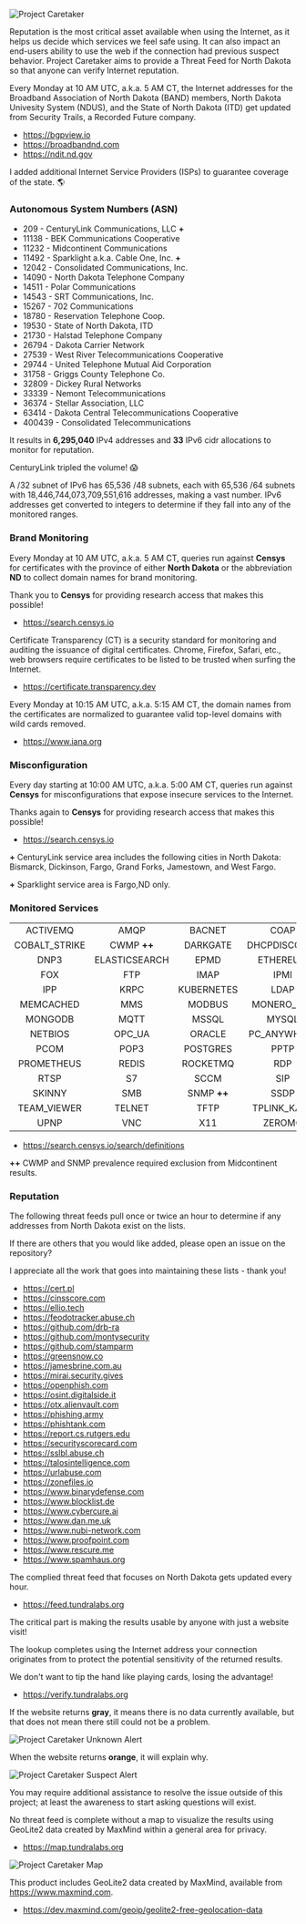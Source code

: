 ![Project Caretaker](images/caretaker.png)

Reputation is the most critical asset available when using the Internet, as it helps us decide which services we feel safe using. It can also impact an end-users ability to use the web if the connection had previous suspect behavior. Project Caretaker aims to provide a Threat Feed for North Dakota so that anyone can verify Internet reputation.

Every Monday at 10 AM UTC, a.k.a. 5 AM CT, the Internet addresses for the Broadband Association of North Dakota (BAND) members, North Dakota Univesity System (NDUS), and the State of North Dakota (ITD) get updated from Security Trails, a Recorded Future company.

- https://bgpview.io
- https://broadbandnd.com
- https://ndit.nd.gov

I added additional Internet Service Providers (ISPs) to guarantee coverage of the state. :earth_americas:

### Autonomous System Numbers (ASN)
- 209 - CenturyLink Communications, LLC **+**
- 11138 - BEK Communications Cooperative
- 11232 - Midcontinent Communications
- 11492 - Sparklight a.k.a. Cable One, Inc. **+**
- 12042 - Consolidated Communications, Inc.
- 14090 - North Dakota Telephone Company
- 14511 - Polar Communications
- 14543 - SRT Communications, Inc.
- 15267 - 702 Communications
- 18780 - Reservation Telephone Coop.
- 19530 - State of North Dakota, ITD
- 21730 - Halstad Telephone Company
- 26794 - Dakota Carrier Network
- 27539 - West River Telecommunications Cooperative
- 29744 - United Telephone Mutual Aid Corporation
- 31758 - Griggs County Telephone Co.
- 32809 - Dickey Rural Networks
- 33339 - Nemont Telecommunications
- 36374 - Stellar Association, LLC
- 63414 - Dakota Central Telecommunications Cooperative
- 400439 - Consolidated Telecommunications

It results in **6,295,040** IPv4 addresses and **33** IPv6 cidr allocations to monitor for reputation. 

CenturyLink tripled the volume! :scream:

A /32 subnet of IPv6 has 65,536 /48 subnets, each with 65,536 /64 subnets with 18,446,744,073,709,551,616 addresses, making a vast number. IPv6 addresses get converted to integers to determine if they fall into any of the monitored ranges.

### Brand Monitoring

Every Monday at 10 AM UTC, a.k.a. 5 AM CT, queries run against **Censys** for certificates with the province of either **North Dakota** or the abbreviation **ND** to collect domain names for brand monitoring.

Thank you to **Censys** for providing research access that makes this possible!

- https://search.censys.io

Certificate Transparency (CT) is a security standard for monitoring and auditing the issuance of digital certificates. Chrome, Firefox, Safari, etc., web browsers require certificates to be listed to be trusted when surfing the Internet.

- https://certificate.transparency.dev

Every Monday at 10:15 AM UTC, a.k.a. 5:15 AM CT, the domain names from the certificates are normalized to guarantee valid top-level domains with wild cards removed.

- https://www.iana.org

### Misconfiguration

Every day starting at 10:00 AM UTC, a.k.a. 5:00 AM CT, queries run against **Censys** for misconfigurations that expose insecure services to the Internet. 

Thanks again to **Censys** for providing research access that makes this possible!

- https://search.censys.io

**+** CenturyLink service area includes the following cities in North Dakota: Bismarck, Dickinson, Fargo, Grand Forks, Jamestown, and West Fargo.

**+** Sparklight service area is Fargo,ND only.

### Monitored Services

|     |     |     |     |
|:---:|:---:|:---:|:---:|
| ACTIVEMQ | AMQP | BACNET |COAP |
| COBALT_STRIKE | CWMP **++** | DARKGATE | DHCPDISCOVER |
| DNP3 | ELASTICSEARCH | EPMD | ETHEREUM |
| FOX | FTP | IMAP | IPMI |
| IPP | KRPC | KUBERNETES | LDAP |
| MEMCACHED | MMS | MODBUS | MONERO_P2P |
| MONGODB | MQTT | MSSQL | MYSQL |
| NETBIOS | OPC_UA | ORACLE | PC_ANYWHERE |
| PCOM | POP3 | POSTGRES | PPTP |
| PROMETHEUS | REDIS | ROCKETMQ | RDP |
| RTSP | S7 | SCCM | SIP |
| SKINNY | SMB | SNMP **++** | SSDP |
| TEAM_VIEWER | TELNET | TFTP | TPLINK_KASA |
| UPNP | VNC | X11 | ZEROMQ |

- https://search.censys.io/search/definitions

**++** CWMP and SNMP prevalence required exclusion from Midcontinent results.

### Reputation

The following threat feeds pull once or twice an hour to determine if any addresses from North Dakota exist on the lists. 

If there are others that you would like added, please open an issue on the repository?

I appreciate all the work that goes into maintaining these lists - thank you!

- https://cert.pl
- https://cinsscore.com
- https://ellio.tech
- https://feodotracker.abuse.ch
- https://github.com/drb-ra
- https://github.com/montysecurity
- https://github.com/stamparm
- https://greensnow.co
- https://jamesbrine.com.au
- https://mirai.security.gives
- https://openphish.com
- https://osint.digitalside.it
- https://otx.alienvault.com
- https://phishing.army
- https://phishtank.com
- https://report.cs.rutgers.edu
- https://securityscorecard.com
- https://sslbl.abuse.ch
- https://talosintelligence.com
- https://urlabuse.com
- https://zonefiles.io
- https://www.binarydefense.com
- https://www.blocklist.de
- https://www.cybercure.ai
- https://www.dan.me.uk
- https://www.nubi-network.com
- https://www.proofpoint.com
- https://www.rescure.me
- https://www.spamhaus.org

The complied threat feed that focuses on North Dakota gets updated every hour.

- https://feed.tundralabs.org

The critical part is making the results usable by anyone with just a website visit!

The lookup completes using the Internet address your connection originates from to protect the potential sensitivity of the returned results.

We don't want to tip the hand like playing cards, losing the advantage!

- https://verify.tundralabs.org

If the website returns **gray**, it means there is no data currently available, but that does not mean there still could not be a problem. 

![Project Caretaker Unknown Alert](images/unknown.png)

When the website returns **orange**, it will explain why.

![Project Caretaker Suspect Alert](images/suspect.png)

You may require additional assistance to resolve the issue outside of this project; at least the awareness to start asking questions will exist.

No threat feed is complete without a map to visualize the results using GeoLite2 data created by MaxMind within a general area for privacy.

- https://map.tundralabs.org

![Project Caretaker Map](images/map.png)

This product includes GeoLite2 data created by MaxMind, available from https://www.maxmind.com.

- https://dev.maxmind.com/geoip/geolite2-free-geolocation-data

